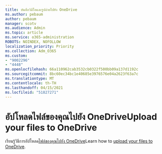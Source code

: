 ```yaml
---
title: บันทึกวิดีโอและรูปถ่ายไปยัง OneDrive
ms.author: pebaum
author: pebaum
manager: scotv
ms.audience: Admin
ms.topic: article
ms.service: o365-administration
ROBOTS: NOINDEX, NOFOLLOW
localization_priority: Priority
ms.collection: Adm_O365
ms.custom:
- "9002296"
- "4448"
ms.openlocfilehash: 66a110962cab3532cb0322f500bb09a137d1192c
ms.sourcegitcommit: 8bc60ec34bc1e40685e3976576e04a2623f63a7c
ms.translationtype: MT
ms.contentlocale: th-TH
ms.lasthandoff: 04/15/2021
ms.locfileid: "51827271"
---
```

# <a name="upload-your-files-to-onedrive"></a><span data-ttu-id="e05d0-102">อัปโหลดไฟล์ของคุณไปยัง OneDrive</span><span class="sxs-lookup"><span data-stu-id="e05d0-102">Upload your files to OneDrive</span></span>

<span data-ttu-id="e05d0-103">เรียนรู้วิธีการอัปโหลด[ไฟล์ของคุณไปยัง OneDrive](https://support.office.com/article/upload-and-save-files-and-folders-to-onedrive-a5710114-6aeb-4bf5-a336-dffa7cc0b77a)</span><span class="sxs-lookup"><span data-stu-id="e05d0-103">Learn how to [upload your files to OneDrive](https://support.office.com/article/upload-and-save-files-and-folders-to-onedrive-a5710114-6aeb-4bf5-a336-dffa7cc0b77a).</span></span>
